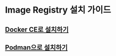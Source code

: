 # Image Registry 설치 가이드

## [Docker CE로 설치하기](https://github.com/tmax-cloud/install-registry/blob/5.0/docker-ce.md)

## [Podman으로 설치하기](https://github.com/tmax-cloud/install-registry/blob/5.0/podman.md)